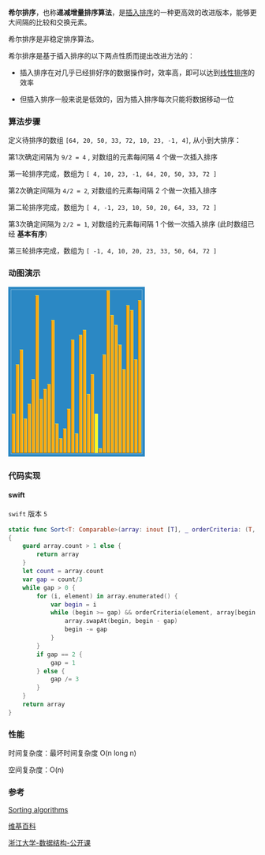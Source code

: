 

**希尔排序**，也称**递减增量排序算法**，是[插入排序](https://zh.wikipedia.org/wiki/插入排序)的一种更高效的改进版本，能够更大间隔的比较和交换元素。

希尔排序是非稳定排序算法。

希尔排序是基于插入排序的以下两点性质而提出改进方法的：

- 插入排序在对几乎已经排好序的数据操作时，效率高，即可以达到[线性排序](https://zh.wikipedia.org/w/index.php?title=線性排序&action=edit&redlink=1)的效率

- 但插入排序一般来说是低效的，因为插入排序每次只能将数据移动一位

  

### 算法步骤

定义待排序的数组 `[64, 20, 50, 33, 72, 10, 23, -1, 4]`,  从小到大排序：

第1次确定间隔为 `9/2 = 4` , 对数组的元素每间隔 4 个做一次插入排序

第一轮排序完成，数组为 `[ 4, 10, 23, -1, 64, 20, 50, 33, 72 ]`

第2次确定间隔为 `4/2 = 2`, 对数组的元素每间隔 2 个做一次插入排序

第二轮排序完成，数组为 `[ 4, -1, 23, 10, 50, 20, 64, 33, 72 ]`

第3次确定间隔为 `2/2 = 1`, 对数组的元素每间隔 1 个做一次插入排序 (此时数组已经 **基本有序**)

第三轮排序完成，数组为 `[ -1, 4, 10, 20, 23, 33, 50, 64, 72 ]`

### 动图演示

![希尔排序](./images/shell-sorting.gif)



### 代码实现

#### swift

`swift` 版本 `5`

```swift
static func Sort<T: Comparable>(array: inout [T], _ orderCriteria: (T, T) -> Bool) -> [T]
{
    guard array.count > 1 else {
        return array
    }
    let count = array.count
    var gap = count/3
    while gap > 0 {
        for (i, element) in array.enumerated() {
            var begin = i
            while (begin >= gap) && orderCriteria(element, array[begin - gap]) {
                array.swapAt(begin, begin - gap)
                begin -= gap
            }
        }
        if gap == 2 {
            gap = 1
        } else {
            gap /= 3
        }
    }
    return array
}
```



### 性能

时间复杂度：最坏时间复杂度 O(n long n)

空间复杂度：O(n)



### 参考

[Sorting algorithms](http://rosettacode.org/wiki/Sorting_algorithms/Shell_sort)

[维基百科](https://zh.wikipedia.org/wiki/希尔排序)

[浙江大学-数据结构-公开课](https://www.bilibili.com/video/av18586085/?p=107)



